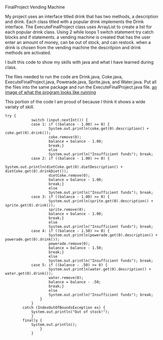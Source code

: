 FinalProject Vending Machine 

My project uses an interface titled drink that has two methods, a description and drink. Each class titled with a popular drink implements the Drink interface. 
The ExecuteFinalProject class uses ArrayList to create a list for each popular drink class. Using 2 while loops 1 switch statement try catch blocks and if statements. 
a vending machine is created that has the user enter an amount of money, can be out of stock, and can restock. when a drink is chosen from the vending machine the
descritpion and drink methods are activated. 

I built this code to show my skills with java and what I have learned during class.

The files needed to run the code are Drink.java, Coke.java, ExecuteFinalProject.java, Powerade.java, Sprite.java, and Water.java. Put all the files into the same package and run the ExecuteFinalProject.java file. 
[an image of what the program looks like running](FinalProjectSH.png)

This portion of the code I am proud of because I think it shows a wide variaty of skill. 
```
try {
			switch (input.nextInt()) {
			case 1: if ((balance - 1.00) >= 0) {
					System.out.println(coke.get(0).description() + coke.get(0).drink());
					coke.remove(0);
					balance = balance - 1.00;
					break;}
					else 
					System.out.println("Insufficient funds"); break;
			case 2: if ((balance - 1.00) >= 0) {
					System.out.println(dietCoke.get(0).dietDescription() + dietCoke.get(0).drinkDiet());
					dietCoke.remove(0);
					balance = balance - 1.00; 
					break;}
					else 
					System.out.println("Insufficient funds"); break;
			case 3: if ((balance - 1.00) >= 0) {
					System.out.println(sprite.get(0).description() + sprite.get(0).drink());
					sprite.remove(0);
					balance = balance - 1.00;
					break;}
					else 
					System.out.println("Insufficient funds"); break;
			case 4: if ((balance - 1.50) >= 0) {
					System.out.println(powerade.get(0).description() + powerade.get(0).drink());
					powerade.remove(0);
					balance = balance - 1.50;
					break;}
					else 
					System.out.println("Insufficient funds"); break;
			case 5: if ((balance - .50) >= 0) {
					System.out.println(water.get(0).description() + water.get(0).drink());
					water.remove(0);
					balance = balance - .50; 
					break;}
					else 
					System.out.println("Insufficient funds"); break;
				}
			}
		catch (IndexOutOfBoundsException ex) {
			System.out.println("Out of stock!");
			}
		finally {
			System.out.println();
				}
			}
```
